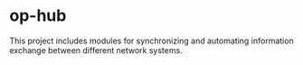 # op-hub

This project includes modules for synchronizing and automating information exchange between different network systems.
